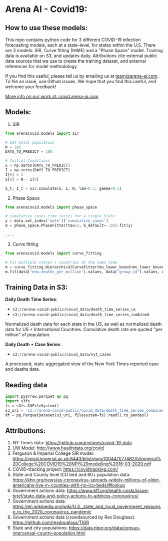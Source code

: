 # Arena AI - Covid19:
 
 ## How to use these models:
 This repo contains python code for 3 different COVID-19 infection forecasting models, each at a state-level, for states within the U.S. There are 3 models: SIR, Curve fitting (IHME) and a "Phase Space" model. Training data is available on S3, and updates daily. Attributions cite external public data sources that we use to create the training dataset, and external references for model methodology. 

 If you find this useful, please tell us by emailing us at team@arena-ai.com. To file an issue, use Github issues. We hope that you find this useful, and welcome your feedback!

[More info on our work at: covid.arena-ai.com](https://covid.arena-ai.com) 
 ## Models:
 1. SIR
```python
from arenacovid.models import sir

# Set total population
N = 1e6
DAYS_TO_PREDICT = 180

# Initial Conditions
S = np.zeros(DAYS_TO_PREDICT)
I = np.zeros(DAYS_TO_PREDICT)
I[0] = 1
S[0] = N - I[0]

S_t, I_t = sir.simulate(S, I, N, lam=0.3, gamma=0.1)

```
 2. Phase Space
```python
from arenacovid.models import phase_space

# cumulative cases time series for a single State
y = data.set_index('date')['cumulative_cases']
m = phase_space.PhaseFitter(tau=2, b_default=-.05).fit(y)

....
```
 3. Curve fitting
```python
from arenacovid.models import curve_fitting

# Fit multiple states + countries at the same time
m = curve_fitting.HierarchicalCurveFitter(mu_lower_bound=mu_lower_bound, mu_upper_bound=mu_upper_bound)
m.fit(data["new_deaths_per_million"].values, data["group_id"].values, data["t"].values)

```
 ## Training Data in S3:
 **Daily Death Time Series**:
-  `s3://arena-covid-public/covid_data/death_time_series_us`
-  `s3://arena-covid-public/covid_data/death_time_series_combined`

Normalized death data for each state in the US, as well as normalized death data for US + International Countries. Cumulative death rate are quoted "per million" of population.

 **Daily Death + Case Series**:
-  `s3://arena-covid-public/covid_data/nyt_cases`

A processed, state-aggregated view of the New York Times reported case and deaths data.

## Reading data

```python
import pyarrow.parquet as pq
import s3fs
fs = s3fs.S3FileSystem()
s3_uri = 's3://arena-covid-public/covid_data/death_time_series_combined'
df = pq.ParquetDataset(s3_uri, filesystem=fs).read().to_pandas()
```

## Attributions:

1. NY Times data: https://github.com/nytimes/covid-19-data
2. UW Model: http://www.healthdata.org/covid
3. Ferguson & Imperial College SIR model: https://spiral.imperial.ac.uk:8443/bitstream/10044/1/77482/5/Imperial%20College%20COVID19%20NPI%20modelling%2016-03-2020.pdf
4. COVID-tracking project: https://covidtracking.com/
5. State and County level ICU bed and 60+ population data: https://khn.org/news/as-coronavirus-spreads-widely-millions-of-older-americans-live-in-counties-with-no-icu-beds/#lookup
6. Government actions data: https://www.kff.org/health-costs/issue-brief/state-data-and-policy-actions-to-address-coronavirus/
7. Government actions data: https://en.wikipedia.org/wiki/U.S._state_and_local_government_response_to_the_2020_coronavirus_pandemic
8. Government actions data (crowdsourced by Rex Douglass): https://github.com/rexdouglass/TIGR 
9. State and city populations: https://data.nber.org/data/census-intercensal-county-population.html



